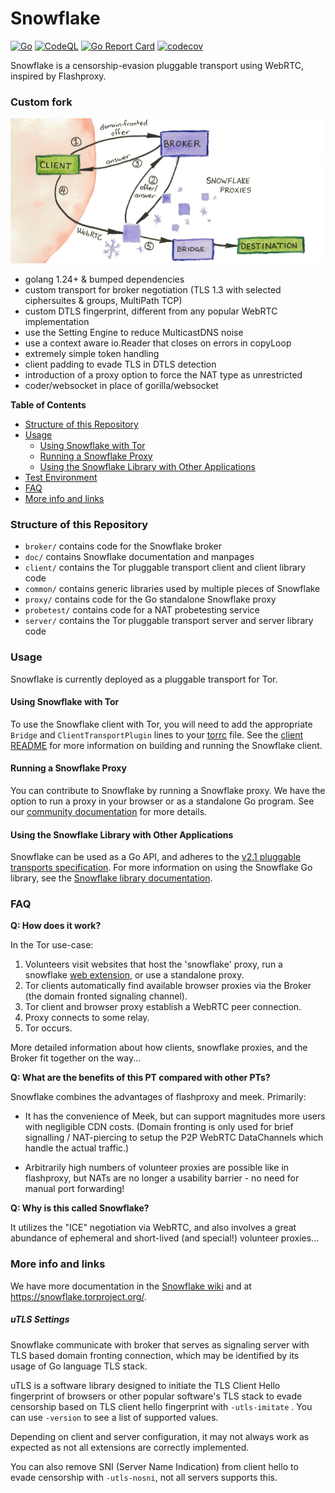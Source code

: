 # Snowflake

[![Go](https://github.com/tgragnato/snowflake/actions/workflows/go.yml/badge.svg?branch=main)](https://github.com/tgragnato/snowflake/actions/workflows/go.yml)
[![CodeQL](https://github.com/tgragnato/snowflake/actions/workflows/codeql.yml/badge.svg?branch=main)](https://github.com/tgragnato/snowflake/actions/workflows/codeql.yml)
[![Go Report Card](https://goreportcard.com/badge/github.com/tgragnato/snowflake)](https://goreportcard.com/report/github.com/tgragnato/snowflake)
[![codecov](https://codecov.io/gh/tgragnato/snowflake/branch/main/graph/badge.svg)](https://codecov.io/gh/tgragnato/snowflake)

Snowflake is a censorship-evasion pluggable transport using WebRTC, inspired by Flashproxy.

### Custom fork

![Schematic](/schematic.png)

- golang 1.24+ & bumped dependencies
- custom transport for broker negotiation (TLS 1.3 with selected ciphersuites & groups, MultiPath TCP)
- custom DTLS fingerprint, different from any popular WebRTC implementation
- use the Setting Engine to reduce MulticastDNS noise
- use a context aware io.Reader that closes on errors in copyLoop
- extremely simple token handling
- client padding to evade TLS in DTLS detection
- introduction of a proxy option to force the NAT type as unrestricted
- coder/websocket in place of gorilla/websocket

**Table of Contents**

- [Structure of this Repository](#structure-of-this-repository)
- [Usage](#usage)
  - [Using Snowflake with Tor](#using-snowflake-with-tor)
  - [Running a Snowflake Proxy](#running-a-snowflake-proxy)
  - [Using the Snowflake Library with Other Applications](#using-the-snowflake-library-with-other-applications)
- [Test Environment](#test-environment)
- [FAQ](#faq)
- [More info and links](#more-info-and-links)

### Structure of this Repository

- `broker/` contains code for the Snowflake broker
- `doc/` contains Snowflake documentation and manpages
- `client/` contains the Tor pluggable transport client and client library code
- `common/` contains generic libraries used by multiple pieces of Snowflake
- `proxy/` contains code for the Go standalone Snowflake proxy
- `probetest/` contains code for a NAT probetesting service
- `server/` contains the Tor pluggable transport server and server library code

### Usage

Snowflake is currently deployed as a pluggable transport for Tor.

#### Using Snowflake with Tor

To use the Snowflake client with Tor, you will need to add the appropriate `Bridge` and `ClientTransportPlugin` lines to your [torrc](https://2019.www.torproject.org/docs/tor-manual.html.en) file. See the [client README](client) for more information on building and running the Snowflake client.

#### Running a Snowflake Proxy

You can contribute to Snowflake by running a Snowflake proxy. We have the option to run a proxy in your browser or as a standalone Go program. See our [community documentation](https://community.torproject.org/relay/setup/snowflake/) for more details. 

#### Using the Snowflake Library with Other Applications

Snowflake can be used as a Go API, and adheres to the [v2.1 pluggable transports specification](). For more information on using the Snowflake Go library, see the [Snowflake library documentation](doc/using-the-snowflake-library.md).

### FAQ

**Q: How does it work?**

In the Tor use-case:

1. Volunteers visit websites that host the 'snowflake' proxy, run a snowflake [web extension](https://gitlab.torproject.org/tpo/anti-censorship/pluggable-transports/snowflake-webext), or use a standalone proxy.
2. Tor clients automatically find available browser proxies via the Broker
(the domain fronted signaling channel).
3. Tor client and browser proxy establish a WebRTC peer connection.
4. Proxy connects to some relay.
5. Tor occurs.

More detailed information about how clients, snowflake proxies, and the Broker
fit together on the way...

**Q: What are the benefits of this PT compared with other PTs?**

Snowflake combines the advantages of flashproxy and meek. Primarily:

- It has the convenience of Meek, but can support magnitudes more
users with negligible CDN costs. (Domain fronting is only used for brief
signalling / NAT-piercing to setup the P2P WebRTC DataChannels which handle
the actual traffic.)

- Arbitrarily high numbers of volunteer proxies are possible like in
flashproxy, but NATs are no longer a usability barrier - no need for
manual port forwarding!

**Q: Why is this called Snowflake?**

It utilizes the "ICE" negotiation via WebRTC, and also involves a great
abundance of ephemeral and short-lived (and special!) volunteer proxies...

### More info and links

We have more documentation in the [Snowflake wiki](https://gitlab.torproject.org/tpo/anti-censorship/pluggable-transports/snowflake/-/wikis/home) and at https://snowflake.torproject.org/.

##### uTLS Settings

Snowflake communicate with broker that serves as signaling server with TLS based domain fronting connection, which may be identified by its usage of Go language TLS stack.

uTLS is a software library designed to initiate the TLS Client Hello fingerprint of browsers or other popular software's TLS stack to evade censorship based on TLS client hello fingerprint with `-utls-imitate` . You can use `-version` to see a list of supported values.

Depending on client and server configuration, it may not always work as expected as not all extensions are correctly implemented.

You can also remove SNI (Server Name Indication) from client hello to evade censorship with `-utls-nosni`, not all servers supports this.
